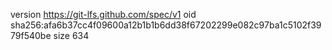 version https://git-lfs.github.com/spec/v1
oid sha256:afa6b37cc4f09600a12b1b1b6dd38f67202299e082c97ba1c5102f3979f540be
size 634
